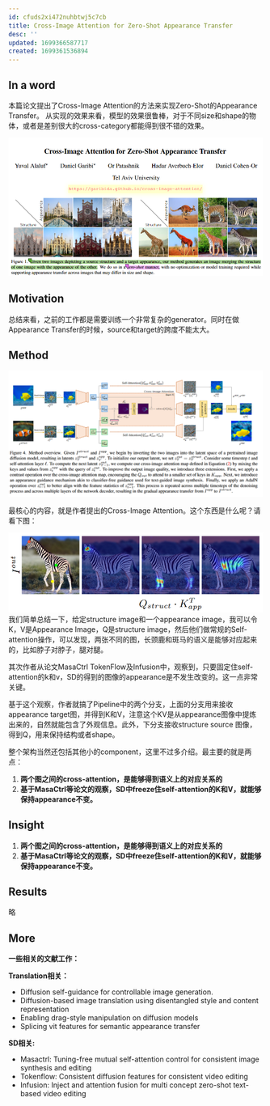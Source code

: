 ```yaml
---
id: cfuds2xi472nuhbtwj5c7cb
title: Cross-Image Attention for Zero-Shot Appearance Transfer
desc: ''
updated: 1699366587717
created: 1699361536894
---
```


## In a word

本篇论文提出了Cross-Image Attention的方法来实现Zero-Shot的Appearance Transfer。
从实现的效果来看，模型的效果很鲁棒，对于不同size和shape的物体，或者是差别很大的cross-category都能得到很不错的效果。

![图 0](assets/images/42d3b36d5ed3e29ec140d24d1d69989098973163bd10fe3cdd09f9aa9f30c021.png)  


## Motivation
总结来看，之前的工作都是需要训练一个非常复杂的generator。同时在做Appearance Transfer的时候，source和target的跨度不能太大。



## Method

![图 1](assets/images/4a75a5fcdbb426188c66c580de1eb339377f6649bdf643152eba7d6023ba7b24.png)  

最核心的内容，就是作者提出的Cross-Image Attention。这个东西是什么呢？请看下图：


![图 2](assets/images/9769f8265ae01807b37ff92cb925e91eb3b5705bdc396332e47d75cb918a0fb6.png)  
我们简单总结一下，给定structure image和一个appearance image，我可以令K，V是Appearance Image，Q是structure image，然后他们做常规的Self-attention操作，可以发现，两张不同的图，长颈鹿和斑马的语义是能够对应起来的，比如脖子对脖子，腿对腿。

其次作者从论文MasaCtrl TokenFlow及Infusion中，观察到，只要固定住self-attention的k和v，SD的得到的图像的appearance是不发生改变的。这一点非常关键。

基于这个观察，作者就搞了Pipeline中的两个分支，上面的分支用来接收appearance target图，并得到K和V，注意这个KV是从appearance图像中提炼出来的，自然就能包含了外观信息。此外，下分支接收structure source 图像，得到Q，用来保持结构或者shape。

整个架构当然还包括其他小的component，这里不过多介绍。最主要的就是两点：
1. **两个图之间的cross-attention，是能够得到语义上的对应关系的**
2. **基于MasaCtrl等论文的观察，SD中freeze住self-attention的K和V，就能够保持appearance不变。**




## Insight

1. **两个图之间的cross-attention，是能够得到语义上的对应关系的**
2. **基于MasaCtrl等论文的观察，SD中freeze住self-attention的K和V，就能够保持appearance不变。**




## Results
略




## More

**一些相关的文献工作：**

**Translation相关：**

* Diffusion self-guidance for controllable image generation.
* Diffusion-based image translation using disentangled style and content representation
* Enabling drag-style manipulation on diffusion models
* Splicing vit features for semantic appearance transfer

**SD相关:**

* Masactrl: Tuning-free mutual self-attention control for consistent image synthesis and editing
* Tokenflow: Consistent diffusion features for consistent video editing
* Infusion: Inject and attention fusion for multi concept zero-shot text-based video editing